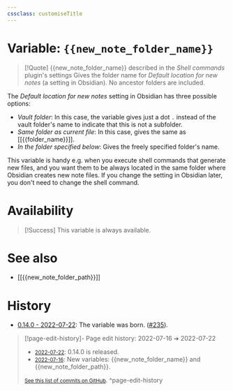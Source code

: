 ```yaml
---
cssclass: customiseTitle
---
```

# Variable: `{{new_note_folder_name}}`
> [!Quote] {{new_note_folder_name}} described in the *Shell commands* plugin's settings
> Gives the folder name for *Default location for new notes* (a setting in Obsidian). No ancestor folders are included.

The *Default location for new notes* setting in Obsidian has three possible options:
- *Vault folder*: In this case, the variable gives just a dot `.` instead of the vault folder's name to indicate that this is not a subfolder.
- *Same folder as current file*: In this case, gives the same as [[{{folder_name}}]].
- *In the folder specified below*: Gives the freely specified folder's name.

This variable is handy e.g. when you execute shell commands that generate new files, and you want them to be always located in the same folder where Obsidian creates new note files. If you change the setting in Obsidian later, you don't need to change the shell command.

# Availability
> [!Success] This variable is always available.

# See also
- [[{{new_note_folder_path}}]]

# History
- [0.14.0 - 2022-07-22](https://github.com/Taitava/obsidian-shellcommands/blob/main/CHANGELOG.md#0140---2022-07-22): The variable was born. ([#235](https://github.com/Taitava/obsidian-shellcommands/issues/235)).

> [!page-edit-history]- Page edit history: 2022-07-16 &#10132; 2022-07-22
> - [<small>2022-07-22</small>](https://github.com/Taitava/obsidian-shellcommands-documentation/commit/5f492a6510449bdbf0a873382f08d7d7ef9863c3): 0.14.0 is released.
> - [<small>2022-07-16</small>](https://github.com/Taitava/obsidian-shellcommands-documentation/commit/12b7600cbffc94290e9fe54476b395cb93a02e7f): New variables: {{new_note_folder_name}} and {{new_note_folder_path}}.
> 
> [<small>See this list of commits on GitHub</small>](https://github.com/Taitava/obsidian-shellcommands-documentation/commits/main/./Variables/%7B%7Bnew_note_folder_name%7D%7D.md).
> ^page-edit-history